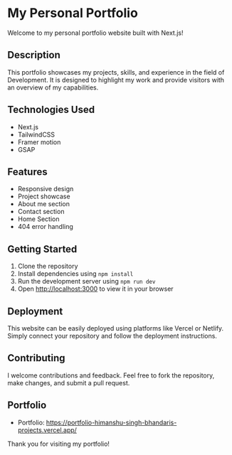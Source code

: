 
# My Personal Portfolio

Welcome to my personal portfolio website built with Next.js!

## Description
This portfolio showcases my projects, skills, and experience in the field of  Development. It is designed to highlight my work and provide visitors with an overview of my capabilities.

## Technologies Used
- Next.js
- TailwindCSS
- Framer motion
- GSAP

## Features
- Responsive design
- Project showcase
- About me section
- Contact section
- Home Section 
- 404 error handling

## Getting Started
1. Clone the repository
2. Install dependencies using `npm install`
3. Run the development server using `npm run dev`
4. Open [http://localhost:3000](http://localhost:3000) to view it in your browser

## Deployment
This website can be easily deployed using platforms like Vercel or Netlify. Simply connect your repository and follow the deployment instructions.

## Contributing
I welcome contributions and feedback. Feel free to fork the repository, make changes, and submit a pull request.

## Portfolio
 
- Portfolio: https://portfolio-himanshu-singh-bhandaris-projects.vercel.app/

Thank you for visiting my portfolio!
